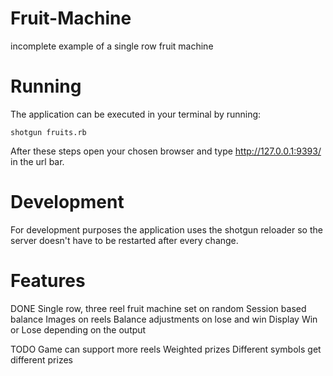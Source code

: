 # Fruit-Machine
incomplete example of a single row fruit machine

# Running
The application can be executed in your terminal by running:

`shotgun fruits.rb`

After these steps open your chosen browser and type http://127.0.0.1:9393/ in the url bar.

# Development
For development purposes the application uses the shotgun reloader so the server doesn't have to be restarted after every change.

# Features
DONE
Single row, three reel fruit machine set on random
Session based balance
Images on reels
Balance adjustments on lose and win
Display Win or Lose depending on the output

TODO
Game can support more reels
Weighted prizes
Different symbols get different prizes
